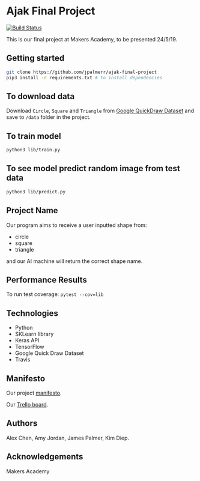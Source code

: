 # Ajak Final Project

[![Build Status](https://travis-ci.com/jpalmerr/ajak-final-project.svg?branch=master)](https://travis-ci.com/jpalmerr/ajak-final-project)

This is our final project at Makers Academy, to be presented 24/5/19.

## Getting started

```bash
git clone https://github.com/jpalmerr/ajak-final-project
pip3 install -r requirements.txt # to install dependencies
```

## To download data

Download `Circle`, `Square` and `Triangle` from [Google QuickDraw Dataset](https://console.cloud.google.com/storage/browser/quickdraw_dataset/full/numpy_bitmap) and save to `/data` folder in the project.

## To train model

```bash
python3 lib/train.py
```

## To see model predict random image from test data

```bash
python3 lib/predict.py
```

## Project Name

Our program aims to receive a user inputted shape from:
- circle
- square
- triangle

and our AI machine will return the correct shape name.

## Performance Results

To run test coverage:
`pytest --cov=lib`

## Technologies

- Python
- SKLearn library
- Keras API
- TensorFlow
- Google Quick Draw Dataset
- Travis

## Manifesto

Our project [manifesto](https://github.com/jpalmerr/ajak-final-project/blob/master/manifesto.md).

Our [Trello board](https://trello.com/b/SAOvMM1v/ajak).

## Authors

Alex Chen, Amy Jordan, James Palmer, Kim Diep.

## Acknowledgements

Makers Academy
